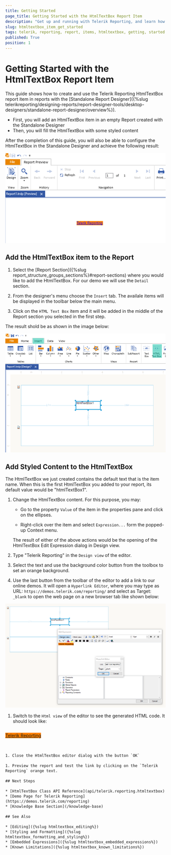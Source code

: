 ```yaml
---
title: Getting Started
page_title: Getting Started with the HtmlTextBox Report Item
description: "Get up and running with Telerik Reporting, and learn how to create and use the HtmlTextBox report item in reports."
slug: htmltextbox_item_get_started
tags: telerik, reporting, report, items, htmltextbox, getting, started
published: True
position: 1
---
```


# Getting Started with the HtmlTextBox Report Item

This guide shows how to create and use the Telerik Reporting HtmlTextBox report item in reports with the [Standalone Report Designer]({%slug telerikreporting/designing-reports/report-designer-tools/desktop-designers/standalone-report-designer/overview%}). 

* First, you will add an HtmlTextBox item in an empty Report created with the Standalone Designer
* Then, you will fill the HtmlTextBox with some styled content

After the completion of this guide, you will also be able to configure the HtmlTextBox in the Standalone Designer and achieve the following result: 

![HtmlTextBox with link to Telerik Reporting online demos](images/HtmlTextBox-Preview.png)

## Add the HtmlTextBox item to the Report

1. Select the [Report Section]({%slug report_structure_groups_sections%}#report-sections) where you would like to add the HtmlTextBox. For our demo we will use the `Detail` section.

1. From the designer's menu choose the `Insert` tab. The availale items will be displayed in the toolbar below the main menu.

1. Click on the `HTML Text Box` item and it will be added in the middle of the Report section you selected in the first step. 

The result shold be as shown in the image below:

![Add HtmlTextBox to the Detail section of an empty Report](images/HtmlTextBox-Add.png)

## Add Styled Content to the HtmlTextBox

The HtmlTextBox we just created contains the default text that is the item name. When this is the first HtmlTextBox you added to your report, its default value would be "htmlTextBox1". 

1. Change the HtmlTextBox content. For this purpose, you may:

	+ Go to the property `Value` of the item in the properties pane and click on the ellipses. 

	+ Right-click over the item and select `Expression...` form the popped-up Context menu.

	The result of either of the above actions would be the opening of the HtmlTextBox Edit Expression dialog in Design view.

1. Type "Telerik Reporting" in the `Design view` of the editor. 

1. Select the text and use the background color button from the toolbox to set an orange background. 

1. Use the last button from the toolbar of the editor to add a link to our online demos. It will open a `Hyperlink Editor`, where you may type as URL: `https://demos.telerik.com/reporting/` and select as Target: `_blank` to open the web page on a new browser tab like shown below:

![Add styled content with hyperlink to the HtmlTextBox](images/HtmlTextBox-ContentWithLink.png)

1. Switch to the `Html view` of the editor to see the generated HTML code. It should look like:

	````HTML
<span style="background-color: #ff8000"><a href="https://demos.telerik.com/reporting/">Telerik Reporting</a></span>
````


1. Close the HtmlTextBox editor dialog with the button `OK` 

1. Preview the report and test the link by clicking on the `Telerik Reporting` orange text.

## Next Steps

* [HtmlTextBox Class API Reference](api/telerik.reporting.htmltextbox)
* [Demo Page for Telerik Reporting](https://demos.telerik.com/reporting) 
* [Knowledge Base Section](/knowledge-base)

## See Also

* [Editing]({%slug htmltextbox_editing%})
* [Styling and Formatting]({%slug htmltextbox_formatting_and_styling%})
* [Embedded Expressions]({%slug htmltextbox_embedded_expressions%})
* [Known Limitations]({%slug htmltextbox_known_limitations%})
